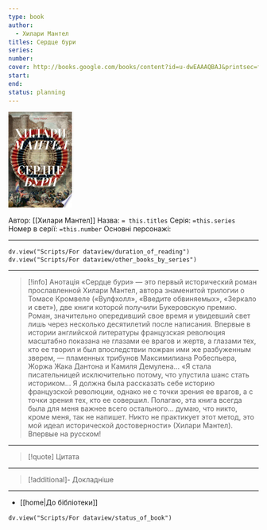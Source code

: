 ```yaml
---
type: book
author:
  - Хилари Мантел
titles: Сердце бури
series: 
number: 
cover: http://books.google.com/books/content?id=u-dwEAAAQBAJ&printsec=frontcover&img=1&zoom=1&edge=curl&source=gbs_api
start: 
end: 
status: planning
---
```

![cover|150](media/cover!150-489.jpg)

Автор: [[Хилари Мантел]]
Назва: `= this.titles`
Серія:  `=this.series`
Номер в серії: `=this.number`
Основні персонажі:

---
```dataviewjs
dv.view("Scripts/For dataview/duration_of_reading")
dv.view("Scripts/For dataview/other_books_by_series")
```

---
>[!info] Анотація
>«Сердце бури» — это первый исторический роман прославленной Хилари Мантел, автора знаменитой трилогии о Томасе Кромвеле («Вулфхолл», «Введите обвиняемых», «Зеркало и свет»), две книги которой получили Букеровскую премию. Роман, значительно опередивший свое время и увидевший свет лишь через несколько десятилетий после написания. Впервые в истории английской литературы французская революция масштабно показана не глазами ее врагов и жертв, а глазами тех, кто ее творил и был впоследствии пожран ими же разбуженным зверем, — пламенных трибунов Максимилиана Робеспьера, Жоржа Жака Дантона и Камиля Демулена…
>«Я стала писательницей исключительно потому, что упустила шанс стать историком… Я должна была рассказать себе историю французской революции, однако не с точки зрения ее врагов, а с точки зрения тех, кто ее совершил. Полагаю, эта книга всегда была для меня важнее всего остального… думаю, что никто, кроме меня, так не напишет. Никто не практикует этот метод, это мой идеал исторической достоверности» (Хилари Мантел). Впервые на русском!
___

>[!quote] Цитата

---
>[!additional]- Докладніше

---

- [[home|До бібліотеки]]

```dataviewjs
dv.view("Scripts/For dataview/status_of_book")
```